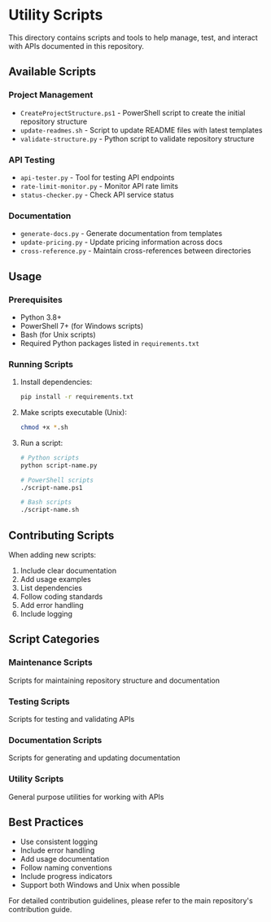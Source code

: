 # Utility Scripts

This directory contains scripts and tools to help manage, test, and interact with APIs documented in this repository.

## Available Scripts

### Project Management
- `CreateProjectStructure.ps1` - PowerShell script to create the initial repository structure
- `update-readmes.sh` - Script to update README files with latest templates
- `validate-structure.py` - Python script to validate repository structure

### API Testing
- `api-tester.py` - Tool for testing API endpoints
- `rate-limit-monitor.py` - Monitor API rate limits
- `status-checker.py` - Check API service status

### Documentation
- `generate-docs.py` - Generate documentation from templates
- `update-pricing.py` - Update pricing information across docs
- `cross-reference.py` - Maintain cross-references between directories

## Usage

### Prerequisites
- Python 3.8+
- PowerShell 7+ (for Windows scripts)
- Bash (for Unix scripts)
- Required Python packages listed in `requirements.txt`

### Running Scripts
1. Install dependencies:
   ```bash
   pip install -r requirements.txt
   ```

2. Make scripts executable (Unix):
   ```bash
   chmod +x *.sh
   ```

3. Run a script:
   ```bash
   # Python scripts
   python script-name.py

   # PowerShell scripts
   ./script-name.ps1

   # Bash scripts
   ./script-name.sh
   ```

## Contributing Scripts

When adding new scripts:
1. Include clear documentation
2. Add usage examples
3. List dependencies
4. Follow coding standards
5. Add error handling
6. Include logging

## Script Categories

### Maintenance Scripts
Scripts for maintaining repository structure and documentation

### Testing Scripts
Scripts for testing and validating APIs

### Documentation Scripts
Scripts for generating and updating documentation

### Utility Scripts
General purpose utilities for working with APIs

## Best Practices

- Use consistent logging
- Include error handling
- Add usage documentation
- Follow naming conventions
- Include progress indicators
- Support both Windows and Unix when possible

For detailed contribution guidelines, please refer to the main repository's contribution guide.